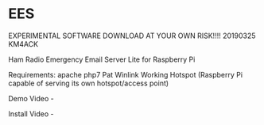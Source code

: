 # EES

EXPERIMENTAL SOFTWARE DOWNLOAD AT YOUR OWN RISK!!!! 20190325 KM4ACK

Ham Radio Emergency Email Server Lite for Raspberry Pi

Requirements:
apache 
php7
Pat Winlink
Working Hotspot (Raspberry Pi capable of serving its own hotspot/access point)

Demo Video - 

Install Video - 
